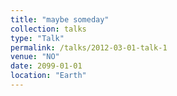 ```yaml
---
title: "maybe someday"
collection: talks
type: "Talk"
permalink: /talks/2012-03-01-talk-1
venue: "NO"
date: 2099-01-01
location: "Earth"
---
```


